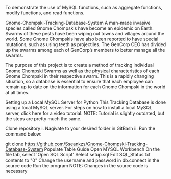 To demonstrate the use of MySQL functions, such as aggregate functions, modify functions, and read functions.

Gnome-Chompski-Tracking-Database-System
A man-made invasive species called Gnome Chompskis have become an epidemic on Earth. Swarms of these pests have been wiping out towns and villages around the world. Some Gnome Chompskis have also been reported to have special mutations, such as using teeth as projectiles. The GenCorp CEO has divided up the swarms among each of GenCorp’s members to better manage all the swarms.

The purpose of this project is to create a method of tracking individual Gnome Chompski Swarms as well as the physical characteristics of each Gnome Chompski in their respective swarm. This is a rapidly changing situation, so a database is essential to ensure that each employee can remain up to date on the information for each Gnome Chompski in the world at all times.

Setting up a Local MySQL Server for Python
This Tracking Database is done using a local MySQL server. For steps on how to install a local MySQL server, click here for a video tutorial.
NOTE: Tutorial is slightly outdated, but the steps are pretty much the same.

Clone repository
i. Nagivate to your desired folder in GitBash
ii. Run the command below:

git clone https://github.com/Sseankzs/Gnome-Chompski-Tracking-Database-System
Populate Table Guide
Open MYSQL Workbench
On the file tab, select 'Open SQL Script'
Select setup.sql
Edit SQL_Status.txt contents to "0"
Change the username and password in db.connect in the source code
Run the program NOTE: Changes in the source code is necessary
